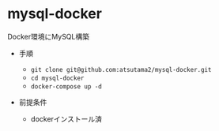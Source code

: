 # mysql-docker
Docker環境にMySQL構築

- 手順
  - `git clone git@github.com:atsutama2/mysql-docker.git`
  - `cd mysql-docker`
  - `docker-compose up -d`

- 前提条件
  - dockerインストール済
